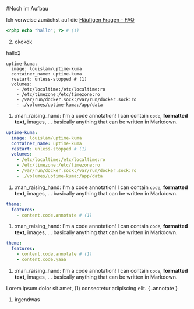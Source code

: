 #Noch im Aufbau

Ich verweise zunächst auf die [Häufigen Fragen - FAQ](/start/faq)


```php
<?php echo "hallo"; ?> # (1)
```

2. okokok

<?php echo "hallo";?>
hallo2

``` { .yaml .annotate .select}
uptime-kuma:
  image: louislam/uptime-kuma
  container_name: uptime-kuma
  restart: unless-stopped # (1)
  volumes:
    - /etc/localtime:/etc/localtime:ro
    - /etc/timezone:/etc/timezone:ro
    - /var/run/docker.sock:/var/run/docker.sock:ro
    - ./volumes/uptime-kuma:/app/data

```

1.  :man_raising_hand: I'm a code annotation! I can contain `code`, __formatted
    text__, images, ... basically anything that can be written in Markdown.

``` yaml
uptime-kuma:
  image: louislam/uptime-kuma
  container_name: uptime-kuma
  restart: unless-stopped # (1)
  volumes:
    - /etc/localtime:/etc/localtime:ro
    - /etc/timezone:/etc/timezone:ro
    - /var/run/docker.sock:/var/run/docker.sock:ro
    - ./volumes/uptime-kuma:/app/data

```

1.  :man_raising_hand: I'm a code annotation! I can contain `code`, __formatted
    text__, images, ... basically anything that can be written in Markdown.

``` yaml
theme:
  features:
    - content.code.annotate # (1)
```

1.  :man_raising_hand: I'm a code annotation! I can contain `code`, __formatted
    text__, images, ... basically anything that can be written in Markdown.

``` yaml
theme:
  features:
    - content.code.annotate # (1)
    - content.code.yaaa
```

1.  :man_raising_hand: I'm a code annotation! I can contain `code`, __formatted
    text__, images, ... basically anything that can be written in Markdown.

Lorem ipsum dolor sit amet, (1) consectetur adipiscing elit.
{ .annotate }

1.  irgendwas